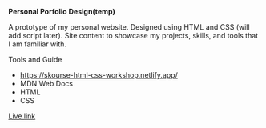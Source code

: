 <b>Personal Porfolio Design(temp)</b>

A prototype of my personal website. Designed using HTML and CSS (will add script later).
Site content to showcase my projects, skills, and tools that I am familiar with. 

Tools and Guide
- https://skourse-html-css-workshop.netlify.app/
- MDN Web Docs
- HTML
- CSS


[Live link](https://jvillad.netlify.app/)



